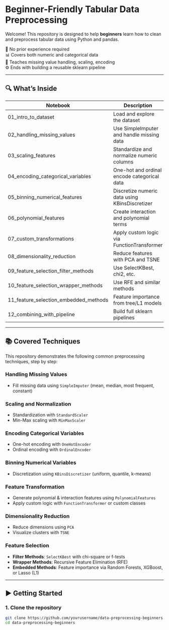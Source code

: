 # Beginner-Friendly Tabular Data Preprocessing

Welcome! This repository is designed to help **beginners** learn how to clean and preprocess tabular data using Python and pandas.

👶 No prior experience required  
📊 Covers both numeric and categorical data  
🔁 Teaches missing value handling, scaling, encoding  
⚙️ Ends with building a reusable sklearn pipeline  

---

## 🔍 What’s Inside

| Notebook                            | Description                                  |
|------------------------------------|----------------------------------------------|
| 01_intro_to_dataset                | Load and explore the dataset                 |
| 02_handling_missing_values         | Use SimpleImputer and handle missing data    |
| 03_scaling_features                | Standardize and normalize numeric columns    |
| 04_encoding_categorical_variables | One-hot and ordinal encode categorical data  |
| 05_binning_numerical_features      | Discretize numeric data using KBinsDiscretizer |
| 06_polynomial_features             | Create interaction and polynomial terms      |
| 07_custom_transformations          | Apply custom logic via FunctionTransformer   |
| 08_dimensionality_reduction        | Reduce features with PCA and TSNE            |
| 09_feature_selection_filter_methods | Use SelectKBest, chi2, etc.                 |
| 10_feature_selection_wrapper_methods| Use RFE and similar methods                 |
| 11_feature_selection_embedded_methods| Feature importance from tree/L1 models    |
| 12_combining_with_pipeline         | Build full sklearn pipelines                 |

---

## 📚 Covered Techniques

This repository demonstrates the following common preprocessing techniques, step by step:

### Handling Missing Values
- Fill missing data using `SimpleImputer` (mean, median, most frequent, constant)

### Scaling and Normalization
- Standardization with `StandardScaler`
- Min-Max scaling with `MinMaxScaler`

### Encoding Categorical Variables
- One-hot encoding with `OneHotEncoder`
- Ordinal encoding with `OrdinalEncoder`

### Binning Numerical Variables
- Discretization using `KBinsDiscretizer` (uniform, quantile, k-means)

### Feature Transformation
- Generate polynomial & interaction features using `PolynomialFeatures`
- Apply custom logic with `FunctionTransformer` or custom classes

### Dimensionality Reduction
- Reduce dimensions using `PCA`
- Visualize clusters with `TSNE`

### Feature Selection
- **Filter Methods**: `SelectKBest` with chi-square or f-tests
- **Wrapper Methods**: Recursive Feature Elimination (RFE)
- **Embedded Methods**: Feature importance via Random Forests, XGBoost, or Lasso (L1)

---

## ▶️ Getting Started

### 1. Clone the repository

```bash
git clone https://github.com/yourusername/data-preprocessing-beginners.git
cd data-preprocessing-beginners
